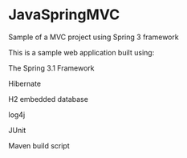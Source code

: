 JavaSpringMVC
=============

Sample of a MVC project using Spring 3 framework

This is a sample web application built using:

The Spring 3.1 Framework

Hibernate

H2 embedded database

log4j

JUnit

Maven build script


